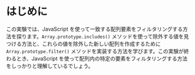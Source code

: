 # はじめに

この実験では、JavaScript を使って一致する配列要素をフィルタリングする方法を探ります。`Array.prototype.includes()` メソッドを使って除外する値を見つける方法と、これらの値を除外した新しい配列を作成するために `Array.prototype.filter()` メソッドを実装する方法を学びます。この実験が終わるとき、JavaScript を使って配列内の特定の要素をフィルタリングする方法をしっかりと理解しているでしょう。
